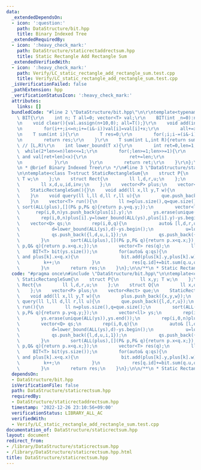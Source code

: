 ```yaml
---
data:
  _extendedDependsOn:
  - icon: ':question:'
    path: DataStructure/bit.hpp
    title: Binary Indexed Tree
  _extendedRequiredBy:
  - icon: ':heavy_check_mark:'
    path: DataStructure/staticrectaddrectsum.hpp
    title: Static Rectangle Add Rectangle Sum
  _extendedVerifiedWith:
  - icon: ':heavy_check_mark:'
    path: Verify/LC_static_rectangle_add_rectangle_sum.test.cpp
    title: Verify/LC_static_rectangle_add_rectangle_sum.test.cpp
  _isVerificationFailed: false
  _pathExtension: hpp
  _verificationStatusIcon: ':heavy_check_mark:'
  attributes:
    links: []
  bundledCode: "#line 2 \"DataStructure/bit.hpp\"\n\r\ntemplate<typename T>struct\
    \ BIT{\r\n    int n; T all=0; vector<T> val;\r\n    BIT(int _n=0):n(_n),val(_n+10){}\r\
    \n    void clear(){val.assign(n+10,0); all=T();}\r\n    void add(int i,T x){\r\
    \n        for(i++;i<=n;i+=(i&-i))val[i]=val[i]+x;\r\n        all+=x;\r\n    }\r\
    \n    T sum(int i){\r\n        T res=0;\r\n        for(;i;i-=(i&-i))res+=val[i];\r\
    \n        return res;\r\n    }\r\n    T sum(int L,int R){return sum(R)-sum(L);}\
    \ // [L,R)\r\n    int lower_bound(T x){\r\n        int ret=0,len=1;\r\n      \
    \  while(2*len<=n)len<<=1;\r\n        for(;len>=1;len>>=1){\r\n            if(ret+len<=n\
    \ and val[ret+len]<x){\r\n                ret+=len;\r\n                x-=val[ret];\r\
    \n            }\r\n        }\r\n        return ret;\r\n    }\r\n};\r\n\r\n/**\r\
    \n * @brief Binary Indexed Tree\r\n */\n#line 3 \"DataStructure/staticrectsum.hpp\"\
    \n\ntemplate<class T>struct StaticRectangleSum{\n    struct P{\n        ll x,y;\
    \ T w;\n    };\n    struct Rect{\n        ll l,d,r,u;\n    };\n    struct Q{\n\
    \        ll x,d,u,id,inv;\n    };\n    vector<P> plus;\n    vector<Rect> que;\n\
    \    StaticRectangleSum(){}\n    void add(ll x,ll y,T w){\n        plus.push_back({x,y,w});\n\
    \    }\n    void query(ll l,ll d,ll r,ll u){\n        que.push_back({l,d,r,u});\n\
    \    }\n    vector<T> run(){\n        ll n=plus.size(),q=que.size();\n       \
    \ sort(ALL(plus),[](P& p,P& q){return p.y<q.y;});\n        vector<ll> ys;\n  \
    \      rep(i,0,n)ys.push_back(plus[i].y);\n        ys.erase(unique(ALL(ys)),ys.end());\n\
    \        rep(i,0,n)plus[i].y=lower_bound(ALL(ys),plus[i].y)-ys.begin();\n    \
    \    vector<Q> qs;\n        rep(i,0,q){\n            auto& [l,d,r,u]=que[i];\n\
    \            d=lower_bound(ALL(ys),d)-ys.begin();\n            u=lower_bound(ALL(ys),u)-ys.begin();\n\
    \            qs.push_back({l,d,u,i,1});\n            qs.push_back({r,d,u,i,-1});\n\
    \        }\n        sort(ALL(plus),[](P& p,P& q){return p.x<q.x;});\n        sort(ALL(qs),[](Q&\
    \ p,Q& q){return p.x<q.x;});\n        vector<T> res(q);\n        ll k=0;\n   \
    \     BIT<T> bit(ys.size());\n        for(auto& q:qs){\n            while(k<n\
    \ and plus[k].x<q.x){\n                bit.add(plus[k].y,plus[k].w);\n       \
    \         k++;\n            }\n            res[q.id]+=bit.sum(q.u,q.d)*q.inv;\n\
    \        }\n        return res;\n    }\n};\n\n/**\n * Static Rectangle Sum\n*/\n"
  code: "#pragma once\n#include \"DataStructure/bit.hpp\"\n\ntemplate<class T>struct\
    \ StaticRectangleSum{\n    struct P{\n        ll x,y; T w;\n    };\n    struct\
    \ Rect{\n        ll l,d,r,u;\n    };\n    struct Q{\n        ll x,d,u,id,inv;\n\
    \    };\n    vector<P> plus;\n    vector<Rect> que;\n    StaticRectangleSum(){}\n\
    \    void add(ll x,ll y,T w){\n        plus.push_back({x,y,w});\n    }\n    void\
    \ query(ll l,ll d,ll r,ll u){\n        que.push_back({l,d,r,u});\n    }\n    vector<T>\
    \ run(){\n        ll n=plus.size(),q=que.size();\n        sort(ALL(plus),[](P&\
    \ p,P& q){return p.y<q.y;});\n        vector<ll> ys;\n        rep(i,0,n)ys.push_back(plus[i].y);\n\
    \        ys.erase(unique(ALL(ys)),ys.end());\n        rep(i,0,n)plus[i].y=lower_bound(ALL(ys),plus[i].y)-ys.begin();\n\
    \        vector<Q> qs;\n        rep(i,0,q){\n            auto& [l,d,r,u]=que[i];\n\
    \            d=lower_bound(ALL(ys),d)-ys.begin();\n            u=lower_bound(ALL(ys),u)-ys.begin();\n\
    \            qs.push_back({l,d,u,i,1});\n            qs.push_back({r,d,u,i,-1});\n\
    \        }\n        sort(ALL(plus),[](P& p,P& q){return p.x<q.x;});\n        sort(ALL(qs),[](Q&\
    \ p,Q& q){return p.x<q.x;});\n        vector<T> res(q);\n        ll k=0;\n   \
    \     BIT<T> bit(ys.size());\n        for(auto& q:qs){\n            while(k<n\
    \ and plus[k].x<q.x){\n                bit.add(plus[k].y,plus[k].w);\n       \
    \         k++;\n            }\n            res[q.id]+=bit.sum(q.u,q.d)*q.inv;\n\
    \        }\n        return res;\n    }\n};\n\n/**\n * Static Rectangle Sum\n*/"
  dependsOn:
  - DataStructure/bit.hpp
  isVerificationFile: false
  path: DataStructure/staticrectsum.hpp
  requiredBy:
  - DataStructure/staticrectaddrectsum.hpp
  timestamp: '2022-12-26 23:10:56+09:00'
  verificationStatus: LIBRARY_ALL_AC
  verifiedWith:
  - Verify/LC_static_rectangle_add_rectangle_sum.test.cpp
documentation_of: DataStructure/staticrectsum.hpp
layout: document
redirect_from:
- /library/DataStructure/staticrectsum.hpp
- /library/DataStructure/staticrectsum.hpp.html
title: DataStructure/staticrectsum.hpp
---
```

